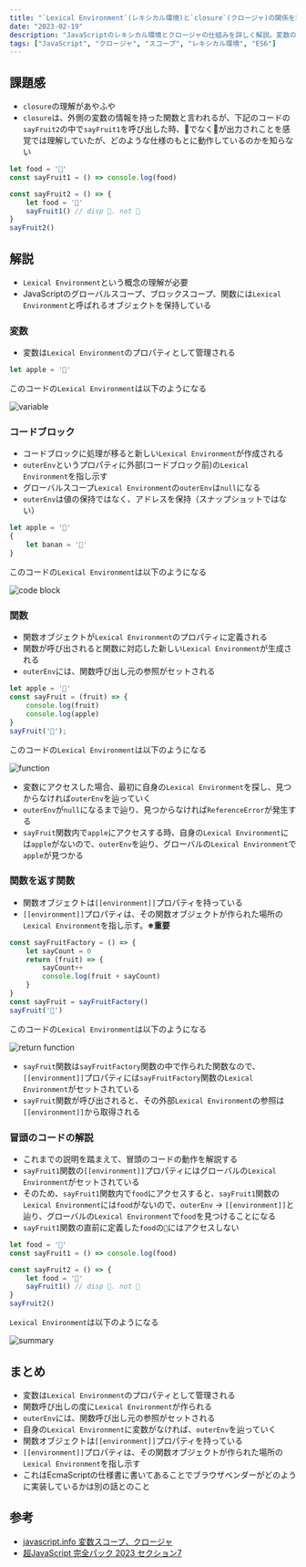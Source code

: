 ```yaml
---
title: "`Lexical Environment`(レキシカル環境)と`closure`(クロージャ)の関係を理解する"
date: "2023-02-19"
description: "JavaScriptのレキシカル環境とクロージャの仕組みを詳しく解説。変数の参照先がどのように決まるのか、図解を交えて分かりやすく説明"
tags: ["JavaScript", "クロージャ", "スコープ", "レキシカル環境", "ES6"]
---
```


## 課題感
- `closure`の理解があやふや
- `closure`は、外側の変数の情報を持った関数と言われるが、下記のコードの`sayFruit2`の中で`sayFruit1`を呼び出した時、🍌でなく🍎が出力されことを感覚では理解していたが、どのような仕様のもとに動作しているのかを知らない
``` js
let food = '🍎'
const sayFruit1 = () => console.log(food)

const sayFruit2 = () => {
    let food = '🍌'
    sayFruit1() // disp 🍎. not 🍌
}
sayFruit2()
```

## 解説
- `Lexical Environment`という概念の理解が必要
- JavaScriptのグローバルスコープ、ブロックスコープ、関数には`Lexical Environment`と呼ばれるオブジェクトを保持している
### 変数
- 変数は`Lexical Environment`のプロパティとして管理される

``` js
let apple = '🍎'
```
このコードの`Lexical Environment`は以下のようになる

![variable](../../images/2023-02-19-01.png)

### コードブロック
- コードブロックに処理が移ると新しい`Lexical Environment`が作成される
- `outerEnv`というプロパティに外部(コードブロック前)の`Lexical Environment`を指し示す
- グローバルスコープ`Lexical Environment`の`outerEnv`は`null`になる
- `outerEnv`は値の保持ではなく、アドレスを保持（スナップショットではない）

``` js
let apple = '🍎'
{
    let banan = '🍌'
}
```

このコードの`Lexical Environment`は以下のようになる

![code block](../../images/2023-02-19-02.png)

### 関数
- 関数オブジェクトが`Lexical Environment`のプロパティに定義される
- 関数が呼び出されると関数に対応した新しい`Lexical Environment`が生成される
- `outerEnv`には、関数呼び出し元の参照がセットされる

``` js
let apple = '🍎'
const sayFruit = (fruit) => {
    console.log(fruit)
    console.log(apple)
}
sayFruit('🍌');
```

このコードの`Lexical Environment`は以下のようになる

![function](../../images/2023-02-19-03.png)

- 変数にアクセスした場合、最初に自身の`Lexical Environment`を探し、見つからなければ`outerEnv`を辿っていく
- `outerEnv`が`null`になるまで辿り、見つからなければ`ReferenceError`が発生する
- `sayFruit`関数内で`apple`にアクセスする時、自身の`Lexical Environment`には`apple`がないので、`outerEnv`を辿り、グローバルの`Lexical Environment`で`apple`が見つかる

### 関数を返す関数
- 関数オブジェクトは`[[environment]]`プロパティを持っている
- `[[environment]]`プロパティは、その関数オブジェクトが作られた場所の`Lexical Environment`を指し示す。**※重要**

``` js
const sayFruitFactory = () => {
    let sayCount = 0
    return (fruit) => {
        sayCount++
        console.log(fruit + sayCount)
    }
} 
const sayFruit = sayFruitFactory()
sayFruit('🍇')
```

このコードの`Lexical Environment`は以下のようになる

![return function](../../images/2023-02-19-04.png)

- `sayFruit`関数は`sayFruitFactory`関数の中で作られた関数なので、`[[environment]]`プロパティには`sayFruitFactory`関数の`Lexical Environment`がセットされている
- `sayFruit`関数が呼び出されると、その外部`Lexical Environment`の参照は`[[environment]]`から取得される



### 冒頭のコードの解説
- これまでの説明を踏まえて、冒頭のコードの動作を解説する
- `sayFruit1`関数の`[[environment]]`プロパティにはグローバルの`Lexical Environment`がセットされている
- そのため、`sayFruit1`関数内で`food`にアクセスすると、`sayFruit1`関数の`Lexical Environment`には`food`がないので、`outerEnv` -> `[[environment]]`と辿り、グローバルの`Lexical Environment`で`food`を見つけることになる
- `sayFruit1`関数の直前に定義した`food`の`🍌`にはアクセスしない
``` js
let food = '🍎'
const sayFruit1 = () => console.log(food)

const sayFruit2 = () => {
    let food = '🍌'
    sayFruit1() // disp 🍎. not 🍌
}
sayFruit2()
```
`Lexical Environment`は以下のようになる


![summary](../../images/2023-02-19-05.png)

## まとめ
- 変数は`Lexical Environment`のプロパティとして管理される
- 関数呼び出しの度に`Lexical Environment`が作られる
- `outerEnv`には、関数呼び出し元の参照がセットされる
- 自身の`Lexical Environment`に変数がなければ、`outerEnv`を辿っていく
- 関数オブジェクトは`[[environment]]`プロパティを持っている
- `[[environment]]`プロパティは、その関数オブジェクトが作られた場所の`Lexical Environment`を指し示す
- これはEcmaScriptの仕様書に書いてあることでブラウザベンダーがどのように実装しているかは別の話とのこと

## 参考
- [javascript.info 変数スコープ、クロージャ](https://ja.javascript.info/closure)
- [超JavaScript 完全パック 2023 セクション7](https://www.udemy.com/course/javascript-complete/)


